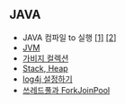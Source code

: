 ## JAVA

- JAVA 컴파일 to 실행 [\[1\]][compileToExecute] [\[2\]][compileToExecute2]
- [JVM][JVM]
- [가비지 컬렉션][GC]
- [Stack, Heap][stackHeap]
- [log4j 설정하기][log4jSetting]
- [쓰레드풀과 ForkJoinPool][ForkJoinPool]

[compileToExecute]: https://github.com/HomoEfficio/dev-tips/blob/master/Back%20to%20the%20Essence%20-%20Java%20%EC%BB%B4%ED%8C%8C%EC%9D%BC%EC%97%90%EC%84%9C%20%EC%8B%A4%ED%96%89%EA%B9%8C%EC%A7%80%20-%20(1).md
[compileToExecute2]: https://github.com/HomoEfficio/dev-tips/blob/master/Back%20to%20the%20Essence%20-%20Java%20%EC%BB%B4%ED%8C%8C%EC%9D%BC%EC%97%90%EC%84%9C%20%EC%8B%A4%ED%96%89%EA%B9%8C%EC%A7%80%20-%20(2).md
[JVM]: http://asfirstalways.tistory.com/158
[GC]: https://yaboong.github.io/java/2018/06/09/java-garbage-collection/
[stackHeap]: https://yaboong.github.io/java/2018/05/26/java-memory-management/
[log4jSetting]: https://logging.apache.org/log4j/2.x/manual/configuration.html
[ForkJoinPool]: https://hamait.tistory.com/612
